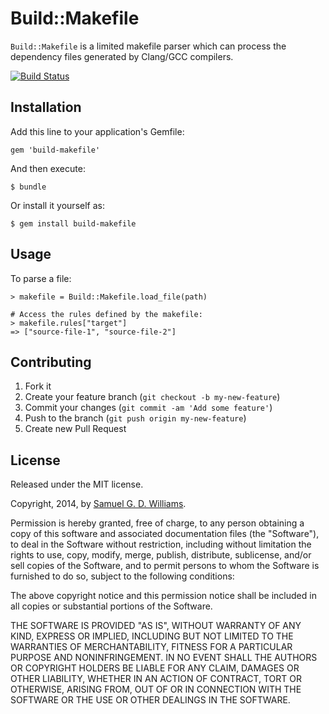 # Build::Makefile

`Build::Makefile` is a limited makefile parser which can process the dependency files generated by Clang/GCC compilers.

[![Build Status](https://travis-ci.org/ioquatix/build-makefile.svg)](https://travis-ci.org/ioquatix/build-makefile)

## Installation

Add this line to your application's Gemfile:

    gem 'build-makefile'

And then execute:

    $ bundle

Or install it yourself as:

    $ gem install build-makefile

## Usage

To parse a file:

	> makefile = Build::Makefile.load_file(path)
	
	# Access the rules defined by the makefile:
	> makefile.rules["target"] 
	=> ["source-file-1", "source-file-2"]

## Contributing

1. Fork it
2. Create your feature branch (`git checkout -b my-new-feature`)
3. Commit your changes (`git commit -am 'Add some feature'`)
4. Push to the branch (`git push origin my-new-feature`)
5. Create new Pull Request

## License

Released under the MIT license.

Copyright, 2014, by [Samuel G. D. Williams](http://www.codeotaku.com/samuel-williams).

Permission is hereby granted, free of charge, to any person obtaining a copy
of this software and associated documentation files (the "Software"), to deal
in the Software without restriction, including without limitation the rights
to use, copy, modify, merge, publish, distribute, sublicense, and/or sell
copies of the Software, and to permit persons to whom the Software is
furnished to do so, subject to the following conditions:

The above copyright notice and this permission notice shall be included in
all copies or substantial portions of the Software.

THE SOFTWARE IS PROVIDED "AS IS", WITHOUT WARRANTY OF ANY KIND, EXPRESS OR
IMPLIED, INCLUDING BUT NOT LIMITED TO THE WARRANTIES OF MERCHANTABILITY,
FITNESS FOR A PARTICULAR PURPOSE AND NONINFRINGEMENT. IN NO EVENT SHALL THE
AUTHORS OR COPYRIGHT HOLDERS BE LIABLE FOR ANY CLAIM, DAMAGES OR OTHER
LIABILITY, WHETHER IN AN ACTION OF CONTRACT, TORT OR OTHERWISE, ARISING FROM,
OUT OF OR IN CONNECTION WITH THE SOFTWARE OR THE USE OR OTHER DEALINGS IN
THE SOFTWARE.
